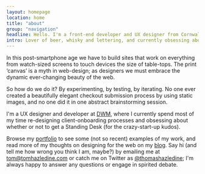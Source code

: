 ```yaml
---
layout: homepage
location: home
title: "about"
group: "navigation"
headline: Hello. I'm a front-end developer and UX designer from Cornwall.
intro: Lover of beer, whisky and lettering, and currently obsessing about the future of editorial design.
---
```


In this post-smartphone age we have to build sites that work on everything from watch-sized screens to touch devices the size of table-tops. The print ‘canvas’ is a myth in web-design; as designers we must embrace the dynamic ever-changing beauty of the web.

So how do we do it? By experimenting, by testing, by iterating. No one ever created a beautifully elegant checkout submission process by using static images, and no one did it in one abstract brainstorming session.

I'm a UX designer and developer at [DWM](//wearedwm.com), where I currently spend most of my time re-designing client-onboarding processes and obsessing about whether or not to get a Standing Desk (for the crazy-start-up kudos).

Browse my [portfolio](/portfolio) to see some (not so recent) examples of my work, and read more of my thoughts on designing for the web on my [blog](/blog). Say hi (and tell me how wrong you think I am, maybe?) by emailing me at [tom@tomhazledine.com](mailto:tom@tomhazledine.com) or catch me on Twitter as [@thomashazledine](//twitter.com/thomashazledine); I'm always happy to answer any questions or engage in spirited debate.